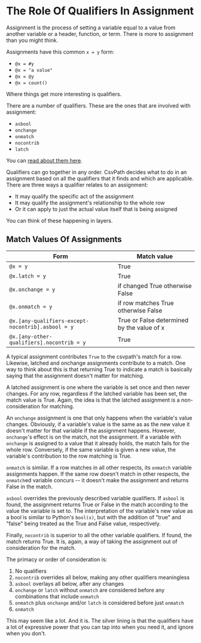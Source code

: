 
# The Role Of Qualifiers In Assignment

Assignment is the process of setting a variable equal to a value from another variable or a header, function, or term. There is more to assignment than you might think.

Assignments have this common `x = y` form:

- `@x = #y`
- `@x = "a value"`
- `@x = @y`
- `@x = count()`

Where things get more interesting is qualifiers.

There are a number of qualifiers. These are the ones that are involved with assignment:

- `asbool`
- `onchange`
- `onmatch`
- `nocontrib`
- `latch`

You can <a href='https://github.com/dk107dk/csvpath/blob/main/docs/qualifiers.md'>read about them here</a>.

Qualifiers can go together in any order. CsvPath decides what to do in an assignment based on all the qualifiers that it finds and which are applicable. There are three ways a qualifier relates to an assignment:

- It may qualify the specific act of the assignment
- It may qualify the assignment's relationship to the whole row
- Or it can apply to just the actual value itself that is being assigned

You can think of these happening in layers.

## Match Values Of Assignments

| Form                                               | Match value                                |
|----------------------------------------------------|--------------------------------------------|
| `@x = y`                                           | True                                       |
| `@x.latch = y`                                     | True                                       |
| `@x.onchange = y`                                  | if changed True otherwise False            |
| `@x.onmatch = y`                                   | if row matches True otherwise False        |
| `@x.[any-qualifiers-except-nocontrib].asbool = y`  | True or False determined by the value of x |
| `@x.[any-other-qualifiers].nocontrib = y`          | True

A typical assignment contributes `True` to the csvpath's match for a row. Likewise, latched and onchange assignments contribute to a match. One way to think about this is that returning True to indicate a match is basically saying that the assignment doesn't matter for matching.

A latched assignment is one where the variable is set once and then never changes. For any row, regardless if the latched variable has been set, the match value is True. Again, the idea is that the latched assignment is a non-consideration for matching.

An `onchange` assignment is one that only happens when the variable's value changes. Obviously, if a variable's value is the same as as the new value it doesn't matter for that variable if the assignment happens. However, `onchange`'s effect is on the match, not the assignment. If a variable with `onchange` is assigned to a value that it already holds, the match fails for the whole row. Conversely, if the same variable is given a new value, the variable's contribution to the row matching is True.

`onmatch` is similar. If a row matches in all other respects, its `onmatch` variable assignments happen. If the same row doesn't match in other respects, the `onmatch`ed variable concurs -- it doesn't make the assignment and returns False in the match.

`asbool` overrides the previously described variable qualifiers. If `asbool` is found, the assignment returns True or False in the match according to the value the variable is set to. The interpretation of the variable's new value as a bool is similar to Python's `bool(x)`, but with the addition of "true" and "false" being treated as the True and False value, respectively.

Finally, `nocontrib` is superior to all the other variable qualifiers. If found, the match returns True. It is, again, a way of taking the assignment out of consideration for the match.

The primacy or order of consideration is:

1. No qualifiers
2. `nocontrib` overrides all below, making any other qualifiers meaningless
3. `asbool` overlays all below, after any changes
4. `onchange` or `latch` without `onmatch` are considered before any combinations that include `onmatch`
5. `onmatch` plus `onchange` and/or `latch` is considered before just `onmatch`
6. `onmatch`

This may seem like a lot. And it is. The silver lining is that the qualifiers have a lot of expressive power that you can tap into when you need it, and ignore when you don't.


